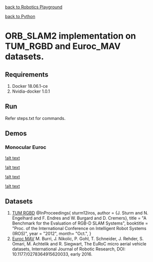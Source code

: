 [back to Robotics Playground](https://github.com/sandeepgogadi/Robotics-Playground)

[back to Python](https://github.com/sandeepgogadi/Robotics-Playground/tree/master/Python)

# ORB_SLAM2 implementation on TUM_RGBD and Euroc_MAV datasets.

## Requirements
1. Docker 18.06.1-ce
2. Nvidia-docker 1.0.1

## Run
Refer steps.txt for commands.

## Demos

### Monocular Euroc

[!alt text](https://github.com/sandeepgogadi/Docker-ORB_SLAM2/blob/master/gifs/monocular_Euroc.gif "monocular_Euroc")


[!alt text](https://github.com/sandeepgogadi/Docker-ORB_SLAM2/blob/master/gifs/monocular_TUM.gif "monocular_TUM")


[!alt text](https://github.com/sandeepgogadi/Docker-ORB_SLAM2/blob/master/gifs/rgbd_TUM.gif "rgbd_TUM")


[!alt text](https://github.com/sandeepgogadi/Docker-ORB_SLAM2/blob/master/gifs/stereo_Euroc.gif "stereo_Euroc")


## Datasets
1. [TUM RGBD](https://vision.in.tum.de/data/datasets/rgbd-dataset)
@InProceedings{ sturm12iros,
	author = {J. Sturm and N. Engelhard and F. Endres and W. Burgard and D. Cremers},
	title = "A Benchmark for the Evaluation of RGB-D SLAM Systems",
	booktitle = "Proc. of the International Conference on Intelligent Robot Systems (IROS)",
	year = "2012",
	month= "Oct.",
}
2. [Euroc MAV](https://projects.asl.ethz.ch/datasets/doku.php?id=kmavvisualinertialdatasets)
M. Burri, J. Nikolic, P. Gohl, T. Schneider, J. Rehder, S. Omari, M. Achtelik and R. Siegwart, The EuRoC micro aerial vehicle datasets, International Journal of Robotic Research, DOI: 10.1177/0278364915620033, early 2016.
